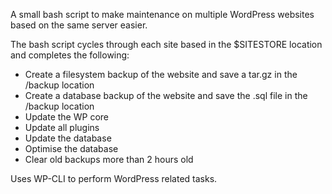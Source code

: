 A small bash script to make maintenance on multiple WordPress websites based on the same server easier.

The bash script cycles through each site based in the $SITESTORE location and completes the following:
* Create a filesystem backup of the website and save a tar.gz in the /backup location
* Create a database backup of the website and save the .sql file in the /backup location
* Update the WP core
* Update all plugins
* Update the database
* Optimise the database
* Clear old backups more than 2 hours old

Uses WP-CLI to perform WordPress related tasks.
